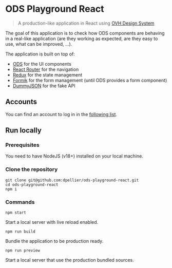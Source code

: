# ODS Playground React

> A production-like application in React
> using [OVH Design System](https://ovh.github.io/design-system/latest/?path=/story/ovhcloud-design-system-welcome--page)

The goal of this application is to check how ODS components are behaving in a real-like application
(are they working as expected, are they easy to use, what can be improved, ...).

The application is built on top of:
- [ODS](https://ovh.github.io/design-system/latest/?path=/story/ovhcloud-design-system-welcome--page) for the UI components
- [React Router](https://reactrouter.com/en/main) for the navigation
- [Redux](https://redux.js.org/) for the state management
- [Formik](https://formik.org/) for the form management (until ODS provides a form component)
- [DummyJSON](https://dummyjson.com/) for the fake API

## Accounts

You can find an account to log in in the [following list](https://dummyjson.com/users?select=username,password).

## Run locally

### Prerequisites

You need to have NodeJS (v18+) installed on your local machine. 

### Clone the repository

```shell
git clone git@github.com:dpellier/ods-playground-react.git
cd ods-playground-react
npm i
```

### Commands

`npm start`

Start a local server with live reload enabled.

`npm run build`

Bundle the application to be production ready.

`npm run preview`

Start a local server that use the production bundled sources.
